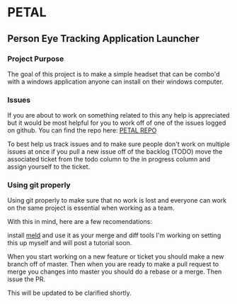 # PETAL
## Person Eye Tracking Application Launcher


### Project Purpose
The goal of this project is to make a simple headset that can be combo'd with a windows application anyone can 
install on their windows computer.

### Issues

If you are about to work on something related to this any help is appreciated but it would be most helpful for
you to work off of one of the issues logged on github. You can find the repo here: 
[PETAL REPO](https://github.com/dschonholtz/PETAL)

To best help us track issues and to make sure people don't work on multiple issues at once if you pull a new
issue off of the backlog (TODO) move the associated ticket from the todo column to the in progress column and 
assign yourself to the ticket.

### Using git properly

Using git properly to make sure that no work is lost and everyone can work on the same project is essential 
when working as a team.

With this in mind, here are a few recomendations:

install [meld](http://meldmerge.org/) and use it as your merge and diff tools I'm working on setting this up myself
and will post a tutorial soon.

When you start working on a new feature or ticket you should make a new branch off of master.
Then when you are ready to make a pull request to merge you changes into master you should do a rebase or a merge.
Then issue the PR.

This will be updated to be clarified shortly.

